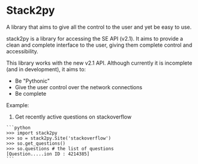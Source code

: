 Stack2py
========

A library that aims to give all the control to the user and yet be easy to use.

stack2py is a library for accessing the SE API (v2.1). It aims to provide a clean and complete interface to the user, giving them complete control and accessibility.

This library works with the new v2.1 API. Although currently it is incomplete (and in development), it aims to:

  -  Be "Pythonic"
  -  Give the user control over the network connections
  -  Be complete 

Example:  

  1.  Get recently active questions on stackoverflow

    ```python
    >>> import stack2py
    >>> so = stack2py.Site('stackoverflow')
    >>> so.get_questions()
    >>> so.questions # the list of questions
    [Question.....ion ID : 4214385]
    ```
